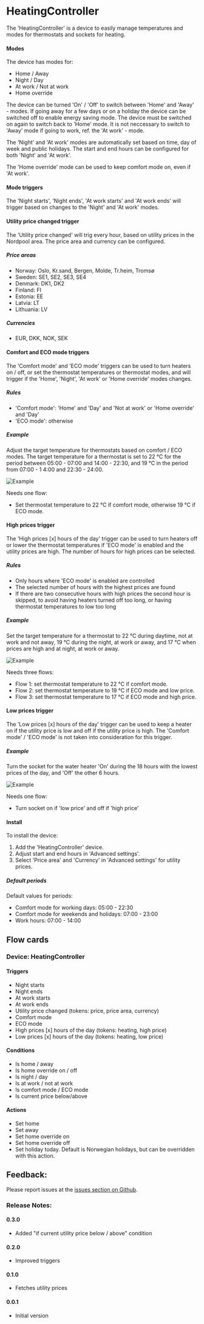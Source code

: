 # HeatingController

The 'HeatingController' is a device to easily manage temperatures and modes for thermostats and sockets for heating.

#### Modes

The device has modes for:

- Home / Away
- Night / Day
- At work / Not at work
- Home override

The device can be turned 'On' / 'Off' to switch between 'Home' and 'Away' - modes.  If going away for a few days or on a holiday the device can be switched off to enable energy saving mode.  The device must be switched on again to switch back to 'Home' mode.  It is not neccessary to switch to 'Away' mode if going to work, ref. the 'At work' - mode.

The 'Night' and 'At work' modes are automatically set based on time, day of week and public holidays.  The start and end hours can be configured for both 'Night' and 'At work'.

The 'Home override' mode can be used to keep comfort mode on, even if 'At work'.

#### Mode triggers

The 'Night starts', 'Night ends', 'At work starts' and 'At work ends' will trigger based on changes to the 'Night' and 'At work' modes.

#### Utility price changed trigger

The 'Utility price changed' will trig every hour, based on utility prices in the Nordpool area.  The price area and currency can be configured.

##### Price areas

- Norway: Oslo, Kr.sand, Bergen, Molde, Tr.heim, Tromsø
- Sweden: SE1, SE2, SE3, SE4
- Denmark: DK1, DK2
- Finland: FI
- Estonia: EE
- Latvia: LT
- Lithuania: LV

##### Currencies

- EUR, DKK, NOK, SEK

#### Comfort and ECO mode triggers

The 'Comfort mode' and 'ECO mode' triggers can be used to turn heaters on / off, or set the thermostat temperatures or thermostat modes, and will trigger if the 'Home', 'Night', 'At work' or 'Home override' modes changes.

##### Rules

- 'Comfort mode': 'Home' and 'Day' and 'Not at work' or 'Home override' and 'Day'
- 'ECO mode': otherwise

##### Example

Adjust the target temperature for thermostats based on comfort / ECO modes.  The target temperature for a thermostat is set to 22 ℃ for the period between 05:00 - 07:00 and 14:00 - 22:30, and 19 ℃ in the period from 07:00 - 1   4:00 and 22:30 - 24:00.

![Example](https://github.com/balmli/no.almli.heatingcontroller/example1.png "Example 1")

Needs one flow:

- Set thermostat temperature to 22 ℃ if comfort mode, otherwise 19 ℃ if ECO mode.

#### High prices trigger

The 'High prices [x] hours of the day' trigger can be used to turn heaters off or lower the thermostat temperatures if 'ECO mode' is enabled and the utility prices are high.  The number of hours for high prices can be selected.

##### Rules

- Only hours where 'ECO mode' is enabled are controlled
- The selected number of hours with the highest prices are found
- If there are two consecutive hours with high prices the second hour is skipped, to avoid having heaters turned off too long, or having thermostat temperatures to low too long

##### Example

Set the target temperature for a thermostat to 22 ℃ during daytime, not at work and not away, 19 ℃ during the night, at work or away, and 17 ℃ when prices are high and at night, at work or away.

![Example](https://github.com/balmli/no.almli.heatingcontroller/example2.png "Example 2")

Needs three flows:

- Flow 1: set thermostat temperature to 22 ℃ if comfort mode.
- Flow 2: set thermostat temperature to 19 ℃ if ECO mode and low price.
- Flow 3: set thermostat temperature to 17 ℃ if ECO mode and high price.

#### Low prices trigger

The 'Low prices [x] hours of the day' trigger can be used to keep a heater on if the utility price is low and off if the utility price is high.  The 'Comfort mode' / 'ECO mode' is not taken into consideration for this trigger.

##### Example

Turn the socket for the water heater 'On' during the 18 hours with the lowest prices of the day, and 'Off' the other 6 hours.

![Example](https://github.com/balmli/no.almli.heatingcontroller/example3.png "Example 3")

Needs one flow:

- Turn socket on if 'low price' and off if 'high price'

#### Install

To install the device:

1. Add the 'HeatingController' device.
2. Adjust start and end hours in 'Advanced settings'.
3. Select 'Price area' and 'Currency' in 'Advanced settings' for utility prices.

##### Default periods

Default values for periods:

- Comfort mode for working days: 05:00 - 22:30
- Comfort mode for weekends and holidays: 07:00 - 23:00
- Work hours: 07:00 - 14:00

## Flow cards

### Device: HeatingController

#### Triggers

- Night starts
- Night ends
- At work starts
- At work ends
- Utility price changed (tokens: price, price area, currency)
- Comfort mode
- ECO mode
- High prices [x] hours of the day (tokens: heating, high price)
- Low prices [x] hours of the day (tokens: heating, low price)

#### Conditions

- Is home / away
- Is home override on / off
- Is night / day
- Is at work / not at work
- Is comfort mode / ECO mode
- Is current price below/above

#### Actions

- Set home
- Set away
- Set home override on
- Set home override off
- Set holiday today.  Default is Norwegian holidays, but can be overridden with this action.

## Feedback:

Please report issues at the [issues section on Github](https://github.com/balmli/no.almli.heatingcontroller/issues).

### Release Notes:

#### 0.3.0

- Added "if current utility price below / above" condition

#### 0.2.0

- Improved triggers

#### 0.1.0

- Fetches utility prices

#### 0.0.1
- Initial version
